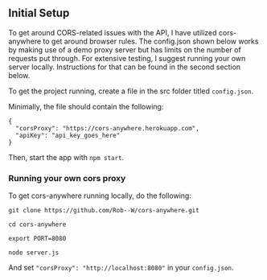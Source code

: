 ## Initial Setup

To get around CORS-related issues with the API, I have utilized cors-anywhere to get around browser rules. The config.json shown below works by making use of a demo proxy server but has limits on the number of requests put through. For extensive testing, I suggest running your own server locally. Instructions for that can be found in the second section below.

To get the project running, create a file in the src folder titled `config.json`.

Minimally, the file should contain the following:

```
{
  "corsProxy": "https://cors-anywhere.herokuapp.com",
  "apiKey": "api_key_goes_here"
}
```

Then, start the app with `npm start`.

### Running your own cors proxy

To get cors-anywhere running locally, do the following:

```
git clone https://github.com/Rob--W/cors-anywhere.git

cd cors-anywhere

export PORT=8080

node server.js
```

And set `"corsProxy": "http://localhost:8080"` in your `config.json`.
